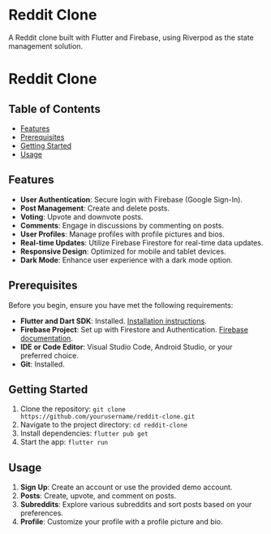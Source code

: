 # Reddit Clone

A Reddit clone built with Flutter and Firebase, using Riverpod as the state management solution.
# Reddit Clone

## Table of Contents

- [Features](#features)
- [Prerequisites](#prerequisites)
- [Getting Started](#getting-started)
- [Usage](#usage)


## Features

- **User Authentication**: Secure login with Firebase (Google Sign-In).
- **Post Management**: Create and delete posts.
- **Voting**: Upvote and downvote posts.
- **Comments**: Engage in discussions by commenting on posts.
- **User Profiles**: Manage profiles with profile pictures and bios.
- **Real-time Updates**: Utilize Firebase Firestore for real-time data updates.
- **Responsive Design**: Optimized for mobile and tablet devices.
- **Dark Mode**: Enhance user experience with a dark mode option.

## Prerequisites

Before you begin, ensure you have met the following requirements:

- **Flutter and Dart SDK**: Installed. [Installation instructions](https://flutter.dev/docs/get-started/install).
- **Firebase Project**: Set up with Firestore and Authentication. [Firebase documentation](https://firebase.google.com/docs/web/setup).
- **IDE or Code Editor**: Visual Studio Code, Android Studio, or your preferred choice.
- **Git**: Installed.

## Getting Started

1. Clone the repository: `git clone https://github.com/yourusername/reddit-clone.git`
2. Navigate to the project directory: `cd reddit-clone`
3. Install dependencies: `flutter pub get`
4. Start the app: `flutter run`

## Usage

1. **Sign Up**: Create an account or use the provided demo account.
2. **Posts**: Create, upvote, and comment on posts.
3. **Subreddits**: Explore various subreddits and sort posts based on your preferences.
4. **Profile**: Customize your profile with a profile picture and bio.


